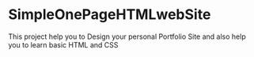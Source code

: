 # SimpleOnePageHTMLwebSite
This project help you to Design your personal Portfolio Site 
and also help you to learn basic HTML and CSS
